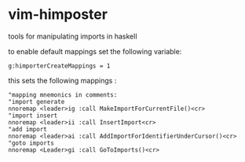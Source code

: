 # vim-himposter
tools for manipulating imports in haskell

to enable default mappings set the following variable:

```g:himporterCreateMappings = 1```

this sets the following mappings :

```
"mapping mnemonics in comments:
"import generate
nnoremap <leader>ig :call MakeImportForCurrentFile()<cr>
"import insert
nnoremap <leader>ii :call InsertImport<cr>
"add import 
nnoremap <leader>ai :call AddImportForIdentifierUnderCursor()<cr>
"goto imports
nnoremap <Leader>gi :call GoToImports()<cr>
```
